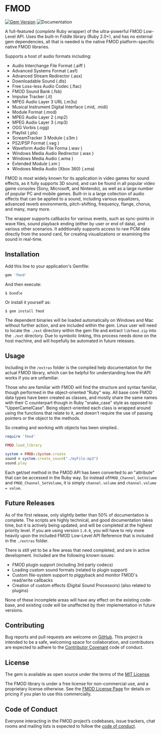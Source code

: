 # FMOD

[![Gem Version](https://badge.fury.io/rb/fmod.svg)](https://badge.fury.io/rb/fmod) ![Documentation](https://img.shields.io/badge/Documentation-52%25-orange.svg)


A full-featured (*complete* Ruby wrapper) of the ultra-powerful FMOD Low-Level API. Uses the built-in Fiddle library (Ruby 2.0+), and has no external gem dependencies, all that is needed is the native FMOD platform-specific native FMOD libraries.

Supports a host of audio formats including:
   * Audio Interchange File Format (.aiff )
   * Advanced Systems Format (.asf)
   * Advanced Stream Redirector (.asx)
   * Downloadable Sound (.dls)
   * Free Loss-less Audio Codec (.flac)
   * FMOD Sound Bank (.fsb)
   * Impulse Tracker (.it)
   * MPEG Audio Layer 3 URL (.m3u)
   * Musical Instrument Digital Interface (.mid, .midi)
   * Module Format (.mod)
   * MPEG Audio Layer 2 (.mp2)
   * MPEG Audio Layer 3 (.mp3)
   * OGG Vorbis (.ogg)
   * Playlist (.pls)
   * ScreamTracker 3 Module (.s3m )
   * PS2/PSP Format (.vag )
   * Waveform Audio File Forma (.wav )
   * Windows Media Audio Redirector (.wax )
   * Windows Media Audio (.wma )
   * Extended Module (.xm )
   * Windows Media Audio (Xbox 360) (.xma)
   
FMOD is most widely known for its application in video games for sound effects, as it fully supports 3D sound, and can be found in all popular video game consoles (Sony, Microsoft, and Nintendo), as well as a large number of popular PC and mobile games. Built-in is a large collection of audio effects that can be applied to a sound, including various equalizers, advanced reverb environments, pitch-shifting, frequency, flange, chorus, and many, many more. 

The wrapper supports callbacks for various events, such as sync-points in wave files, sound playback ending (either by user or end of data), and various other scenarios.  It additionally supports access to raw PCM data directly from the sound card, for creating visualizations or examining the sound in real-time.

## Installation

Add this line to your application's Gemfile:

```ruby
gem 'fmod'
```

And then execute:

    $ bundle

Or install it yourself as:

    $ gem install fmod
    
The dependent binaries will be loaded automatically on Windows and Mac without further action, and are included within the gem. Linux user will need to locate the `./ext` directory within the gem file and extract `libfmod.zip` into the `./ext` directory. Due to symbolic linking, this process needs done on the host machine, and will hopefully be automated in future releases.

## Usage

Including in the `/extras` folder is the compiled help documentation for the actual FMOD library, which can be helpful for understanding how the API works if you are unfamiliar.

Those who are familiar with FMOD will find the structure and syntax familiar, though performed in the object-oriented "Ruby" way.  All base core FMOD data types have been created as classes, and mostly share the same names with their C counterpart though in Ruby "snake_case" style as opposed to "UpperCamelCase".  Being object-oriented each class is wrapped around using the functions that relate to it, and doesn't require the use of passing pointers or the object to the methods.

So creating and working with objects has been simplied..

```ruby
require 'fmod'

FMOD.load_library

system = FMOD::System.create
sound = system.create_sound("./myFile.mp3")
sound.play  
``` 

Each get/set method in the FMOD API has been converted to an "attribute" that can be accessed in the Ruby way. So instead of`FMOD_Channel_GetVolume` and `FMOD_Channel_SetVolume`, it is simply `channel.volume` and `channel.volume = value`. 

## Future Releases

As of the first release, only slightly better than 50% of documentation is complete. The scripts are highly technical, and good documentation takes time, but it is actively being updated, and will be completed at the highest priority level. If you are using version `1.0.0`, you will have to rely more heavily upon the included FMOD Low-Level API Reference that is included in the `./extras` folder.

There is still yet to be a few areas that need completed, and are in active development. Included are the following known issues:
   * FMOD plugin support (including 3rd party codecs)
   * Loading custom sound formats (related to plugin support)
   * Custom file-system support to piggyback and monitor FMOD's read/write callbacks
   * Creation of custom effects (Digital Sound Processors) (also related to plugins)
   
None of these incomplete areas will have any effect on the existing code-base, and existing code will be unaffected by their implementation in future versions.

## Contributing

Bug reports and pull requests are welcome on [GitHub](https://github.com/ForeverZer0/fmod). This project is intended to be a safe, welcoming space for collaboration, and contributors are expected to adhere to the [Contributor Covenant](http://contributor-covenant.org) code of conduct.

## License

The gem is available as open source under the terms of the [MIT License](https://opensource.org/licenses/MIT).

The FMOD library is under a free license for non-commercial use, and a proprietary license otherwise. See the [FMOD License Page](https://www.fmod.com/licensing) for details on pricing if you plan to use this commercially.

## Code of Conduct

Everyone interacting in the FMOD project’s codebases, issue trackers, chat rooms and mailing lists is expected to follow the [code of conduct](https://github.com/ForeverZer0/fmod/blob/master/CODE_OF_CONDUCT.md).

